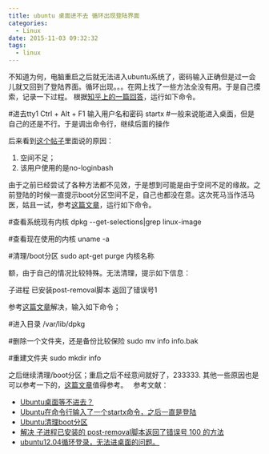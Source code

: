 ```yaml
---
title: ubuntu 桌面进不去 循环出现登陆界面
categories:
  - Linux
date: 2015-11-03 09:32:32
tags:
  - linux
---
```


不知道为何，电脑重启之后就无法进入ubuntu系统了，密码输入正确但是过一会儿就又回到了登陆界面。循环出现。。。在网上找了一些方法全没有用。于是自己摸索，记录一下过程。 根据[知乎上的一篇回答](http://www.zhihu.com/question/24423384)，运行如下命令。

<!-- more -->

#进去tty1
Ctrl + Alt + F1 
输入用户名和密码
startx
#一般来说能进入桌面，但是自己的还是不行。于是调出命令行，继续后面的操作

后来看到[这个帖子](http://bbs.51cto.com/thread-1163092-1.html)里面说的原因：

1.  空间不足；
2.  该用户使用的是no-loginbash

由于之前已经尝试了各种方法都不见效，于是想到可能是由于空间不足的缘故。之前登陆的时候一直提示boot分区空间不足，自己也都没在意。这次死马当作活马医，姑且一试，参考[这篇文章](http://blog.csdn.net/wzy_1988/article/details/8848311)，运行如下命令。

#查看系统现有内核
dpkg --get-selections|grep linux-image  

#查看现在使用的内核
uname -a

#清理/boot分区
sudo apt-get purge  内核名称

额，由于自己的情况比较特殊。无法清理，提示如下信息：

子进程 已安装post-removal脚本 返回了错误号1

参考[这篇文章](http://www.cnblogs.com/dolphi/p/3428442.html)解决，输入如下命令；

#进入目录 
/var/lib/dpkg

#删除一个文件夹，还是备份比较保险
sudo mv info info.bak

#重建文件夹
sudo mkdir info

之后继续清理/boot分区；重启之后不经意间就好了，233333. 其他一些原因也是可以参考一下的，[这篇文章](http://blog.sina.com.cn/s/blog_80393a3801018djz.html)值得参考。   参考文献：

*   [Ubuntu桌面等不进去？](http://www.zhihu.com/question/24423384)
*   [Ubuntu在命令行输入了一个startx命令，之后一直是登陆](http://bbs.51cto.com/thread-1163092-1.html)
*   [Ubuntu清理boot分区](http://blog.csdn.net/wzy_1988/article/details/8848311)
*   [解决 子进程已安装的 post-removal脚本返回了错误号 100 的方法](http://www.cnblogs.com/dolphi/p/3428442.html)
*   [ubuntu12.04循环登录，无法进桌面的问题。](http://blog.sina.com.cn/s/blog_80393a3801018djz.html)
